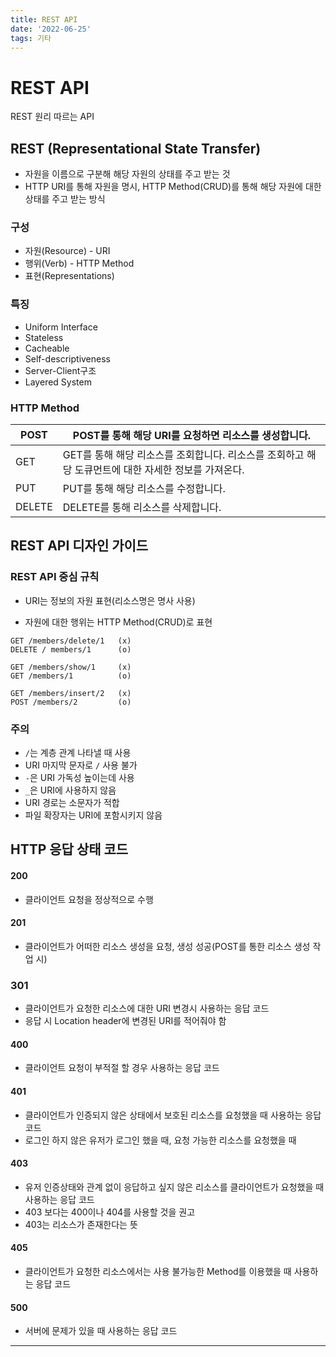 ```yaml
---
title: REST API
date: '2022-06-25'
tags: 기타
---
```




# REST API

REST 원리 따르는 API



## REST (Representational State Transfer)

- 자원을 이름으로 구분해  해당 자원의 상태를 주고 받는 것
- HTTP URI를 통해 자원을 명시,  HTTP Method(CRUD)를 통해 해당 자원에 대한 상태를 주고 받는 방식

### 구성

- 자원(Resource) - URI
- 행위(Verb) - HTTP Method
- 표현(Representations)

### 특징

- Uniform Interface
- Stateless
- Cacheable
- Self-descriptiveness
- Server-Client구조
- Layered System

### HTTP Method

| POST   | POST를 통해 해당 URI를 요청하면 리소스를 생성합니다.         |
| ------ | ------------------------------------------------------------ |
| GET    | GET를 통해 해당 리소스를 조회합니다. 리소스를 조회하고 해당 도큐먼트에 대한 자세한 정보를 가져온다. |
| PUT    | PUT를 통해 해당 리소스를 수정합니다.                         |
| DELETE | DELETE를 통해 리소스를 삭제합니다.                           |



## REST API 디자인 가이드

### REST API 중심 규칙

- URI는 정보의 자원 표현(리소스명은 명사 사용)

- 자원에 대한 행위는 HTTP Method(CRUD)로 표현

```
GET /members/delete/1 	(x)
DELETE / members/1 		(o)

GET /members/show/1     (x)
GET /members/1          (o)

GET /members/insert/2	(x)
POST /members/2			(o)
```

### 주의

- `/`는 계층 관계 나타낼 때 사용
- URI 마지막 문자로 `/` 사용 불가
- `-`은 URI 가독성 높이는데 사용
- `_`은 URI에 사용하지 않음
- URI 경로는 소문자가 적합
- 파일 확장자는 URI에 포함시키지 않음



## HTTP 응답 상태 코드

#### 200

- 클라이언트 요청을 정상적으로 수행

#### 201

- 클라이언트가 어떠한 리소스 생성을 요청, 생성 성공(POST를 통한 리소스 생성 작업 시)

### 301

- 클라이언트가 요청한 리소스에 대한 URI 변경시 사용하는 응답 코드
- 응답 시 Location header에 변경된 URI를 적어줘야 함

#### 400

- 클라이언트 요청이 부적절 할 경우 사용하는 응답 코드

#### 401

- 클라이언트가 인증되지 않은 상태에서 보호된 리소스를 요청했을 때 사용하는 응답 코드
- 로그인 하지 않은 유저가 로그인 했을 때, 요청 가능한 리소스를 요청했을 때

#### 403

- 유저 인증상태와 관계 없이 응답하고 싶지 않은 리소스를 클라이언트가 요청했을 때 사용하는 응답 코드
- 403 보다는 400이나 404를 사용할 것을 권고
- 403는 리소스가 존재한다는 뜻

#### 405

- 클라이언트가 요청한 리소스에서는 사용 불가능한 Method를 이용했을 때 사용하는 응답 코드

#### 500

- 서버에 문제가 있을 때 사용하는 응답 코드



---

